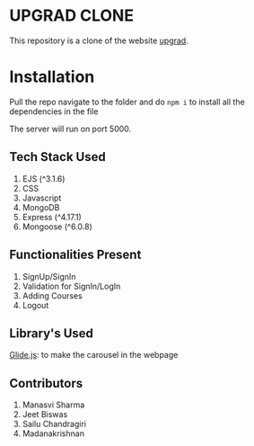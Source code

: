 # UPGRAD CLONE

This repository is a clone of the website [upgrad](https://www.upgrad.com/).

# Installation

Pull the repo navigate to the folder and do 
```npm i``` to install all the dependencies in the file

The server will run on port 5000. 

## Tech Stack Used
1.  EJS (^3.1.6)
2.  CSS  
3.  Javascript
4.  MongoDB
5.  Express (^4.17.1)
6.  Mongoose (^6.0.8)

## Functionalities Present
1. SignUp/SignIn
2. Validation for SignIn/LogIn
3. Adding Courses
4. Logout

## Library's Used
[Glide.js](https://glidejs.com/): to make the carousel in the webpage

## Contributors
1. Manasvi Sharma
2. Jeet Biswas
3. Sailu Chandragiri
4. Madanakrishnan
